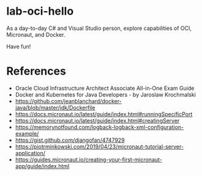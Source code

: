 # lab-oci-hello

As a day-to-day C# and Visual Studio person, explore capabilities of OCI, Micronaut, and Docker.

Have fun!

# References

* Oracle Cloud Infrastructure Architect Associate All-in-One Exam Guide
* Docker and Kubernetes for Java Developers - by Jaroslaw Krochmalski
* <https://github.com/jeanblanchard/docker-java/blob/master/jdk/Dockerfile>
* <https://docs.micronaut.io/latest/guide/index.html#runningSpecificPort>
* <https://docs.micronaut.io/latest/guide/index.html#creatingServer>
* <https://memorynotfound.com/logback-logback-xml-configuration-example/>
* <https://gist.github.com/djangofan/4747929>
* <https://piotrminkowski.com/2019/04/23/micronaut-tutorial-server-application/>
* <https://guides.micronaut.io/creating-your-first-micronaut-app/guide/index.html>
